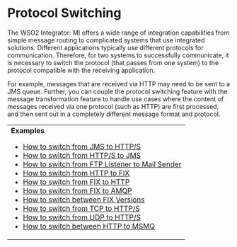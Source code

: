 # Protocol Switching

The WSO2 Integrator: MI offers a wide range of integration capabilities from simple message routing to complicated systems that use integrated solutions. Different applications typically use different protocols for communication. Therefore, for two systems to successfully communicate, it is necessary to switch the protocol (that passes from one system) to the protocol compatible with the receiving application.
<!--
![protocol switching]({{base_path}}/assets/img/integrate/use-cases-overview/protocol-switching-new.png)
-->

For example, messages that are received via HTTP may need to be sent to a JMS queue. Further, you can couple the protocol switching feature with the message transformation feature to handle use cases where the content of messages received via one protocol (such as HTTP) are first processed, and then sent out in a completely different message format and protocol.

<table>
	<tr>
		<td>
			<b>Examples</b>
			<ul>
				<li>
					<a href="{{base_path}}/learn/examples/protocol-switching/switching-from-jms-to-http">How to switch from JMS to HTTP/S</a>
				</li>
				<li>
					<a href="{{base_path}}/learn/examples/protocol-switching/switching-from-https-to-jms">How to switch from HTTP/S to JMS</a>
				</li>
				<li>
					<a href="{{base_path}}/learn/examples/protocol-switching/switching-from-ftp-listener-to-mail-sender">How to switch from FTP Listener to Mail Sender</a>
				</li>
				<li>
					<a href="{{base_path}}/learn/examples/protocol-switching/switching-from-http-to-fix">How to switch from HTTP to FIX</a>
				</li>
				<li>
					<a href="{{base_path}}/learn/examples/protocol-switching/switching-from-fix-to-http">How to switch from FIX to HTTP</a>
				</li>
				<li>
					<a href="{{base_path}}/learn/examples/protocol-switching/switching-from-fix-to-amqp">How to switch from FIX to AMQP</a>
				</li>
				<li>
					<a href="{{base_path}}/learn/examples/protocol-switching/switching-between-fix-versions">How to switch between FIX Versions</a>
				</li>
				<li>
					<a href="{{base_path}}/learn/examples/protocol-switching/switching-from-tcp-to-https">How to switch from TCP to HTTP/S</a>
				</li>
				<li>
					<a href="{{base_path}}/learn/examples/protocol-switching/switching-from-udp-to-https">How to switch from UDP to HTTP/S</a>
				</li>
				<li>
					<a href="{{base_path}}/learn/examples/protocol-switching/switching-between-http-and-msmq">How to switch between HTTP to MSMQ</a>
				</li>
			</ul>
		</td>
	</tr>
</table>
